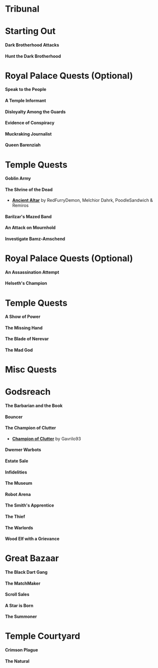 # Tribunal

# Starting Out
#### Dark Brotherhood Attacks
#### Hunt the Dark Brotherhood

# Royal Palace Quests (Optional)
#### Speak to the People
#### A Temple Informant
#### Disloyalty Among the Guards
#### Evidence of Conspiracy
#### Muckraking Journalist
#### Queen Barenziah

# Temple Quests
#### Goblin Army
#### The Shrine of the Dead
* [**Ancient Altar**](https://www.nexusmods.com/morrowind/mods/47187) by RedFurryDemon, Melchior Dahrk, PoodleSandwich & Remiros
#### Barilzar's Mazed Band
#### An Attack on Mournhold
#### Investigate Bamz-Amschend

# Royal Palace Quests (Optional)
#### An Assassination Attempt
#### Helseth's Champion

# Temple Quests
#### A Show of Power
#### The Missing Hand
#### The Blade of Nerevar
#### The Mad God

# Misc Quests
# Godsreach
#### The Barbarian and the Book
#### Bouncer
#### The Champion of Clutter
* [**Champion of Clutter**](https://www.nexusmods.com/morrowind/mods/47377) by Gavrilo93

#### Dwemer Warbots
#### Estate Sale
#### Infidelities
#### The Museum
#### Robot Arena
#### The Smith's Apprentice
#### The Thief
#### The Warlords
#### Wood Elf with a Grievance

# Great Bazaar
#### The Black Dart Gang
#### The MatchMaker
#### Scroll Sales
#### A Star is Born
#### The Summoner

# Temple Courtyard
#### Crimson Plague
#### The Natural
